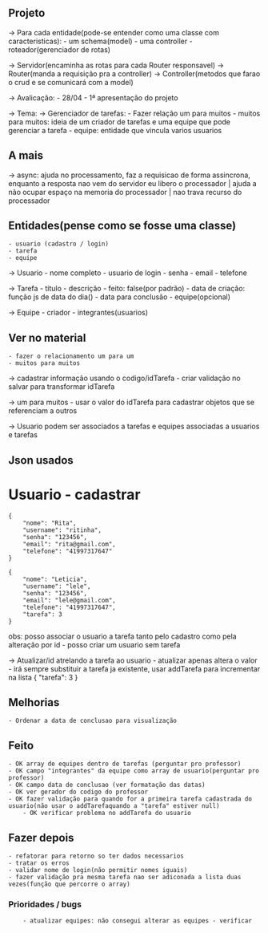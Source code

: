 ## Projeto
-> Para cada entidade(pode-se entender como uma classe com caracteristicas):
    - um schema(model)
    - uma controller
    - roteador(gerenciador de rotas)

-> Servidor(encaminha as rotas para cada Router responsavel) -> Router(manda a requisição pra a controller) -> Controller(metodos que farao o crud e se comunicará com a model)

-> Avalicação:
    - 28/04 - 1ª apresentação do projeto 

-> Tema:
    -> Gerenciador de tarefas:
    - Fazer relação um para muitos
        - muitos para muitos: ideia de um criador de tarefas e uma equipe que pode gerenciar a tarefa
        - equipe: entidade que vincula varios usuarios

## A mais
-> async: ajuda no processamento, faz a requisicao de forma assincrona, enquanto a resposta nao vem do servidor eu libero o processador | ajuda a não ocupar espaço na memoria do processador | nao trava recurso do processador
## Entidades(pense como se fosse uma classe)
    - usuario (cadastro / login)
    - tarefa
    - equipe

-> Usuario
    - nome completo
    - usuario de login
    - senha
    - email
    - telefone

-> Tarefa
    - titulo
    - descrição
    - feito: false(por padrão)
    - data de criação: função js de data do dia()
    - data para conclusão
    - equipe(opcional)   

-> Equipe
    - criador
    - integrantes(usuarios)

## Ver no material
    - fazer o relacionamento um para um 
    - muitos para muitos

-> cadastrar informação usando o codigo/idTarefa
    - criar validação no salvar para transformar idTarefa 

-> um para muitos
    - usar o valor do idTarefa para cadastrar objetos que se referenciam a outros

-> Usuario podem ser associados a tarefas e equipes associadas a usuarios e tarefas

## Json usados
# Usuario - cadastrar
    {
        "nome": "Rita",
        "username": "ritinha",
        "senha": "123456",
        "email": "rita@gmail.com",
        "telefone": "41997317647"
    }

    {
        "nome": "Leticia",
        "username": "lele",
        "senha": "123456",
        "email": "lele@gmail.com",
        "telefone": "41997317647",
        "tarefa": 3
    }

obs: posso associar o usuario a tarefa tanto pelo cadastro como pela alteração por id
    - posso criar um usuario sem tarefa

-> Atualizar/id atrelando a tarefa ao usuario
    - atualizar apenas altera o valor
    - irá sempre substituir a tarefa ja existente, usar addTarefa para incrementar na lista
    {
        "tarefa": 3
    }

## Melhorias
    - Ordenar a data de conclusao para visualização

## Feito
    - OK array de equipes dentro de tarefas (perguntar pro professor)
    - OK campo "integrantes" da equipe como array de usuario(perguntar pro professor)
    - OK campo data de conclusao (ver formatação das datas)
    - OK ver gerador do codigo do professor
    - OK fazer validação para quando for a primeira tarefa cadastrada do usuario(não usar o addTarefaquando a "tarefa" estiver null)
        - OK verificar problema no addTarefa do usuario

## Fazer depois
    - refatorar para retorno so ter dados necessarios
    - tratar os erros
    - validar nome de login(não permitir nomes iguais)
    - fazer validação pra mesma tarefa nao ser adiconada a lista duas vezes(função que percorre o array)

### Prioridades / bugs ###
        - atualizar equipes: não consegui alterar as equipes - verificar